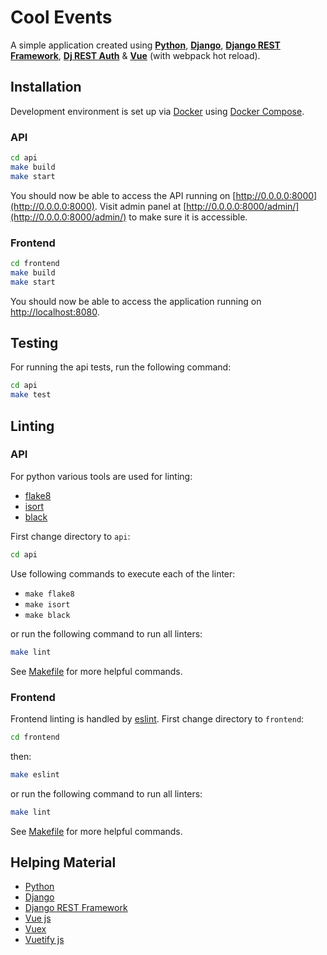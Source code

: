 # Cool Events

A simple application created using **[Python](https://www.python.org/)**, **[Django](https://www.djangoproject.com/)**, **[Django REST Framework](https://www.django-rest-framework.org/)**, **[Dj REST Auth](https://dj-rest-auth.readthedocs.io/en/latest/index.html)** & **[Vue](https://vuejs.org/)** (with webpack hot reload).

## Installation

Development environment is set up via [Docker](https://www.docker.com/) using [Docker Compose](https://docs.docker.com/compose/).

### API

```bash
cd api
make build
make start
```

You should now be able to access the API running on [http://0.0.0.0:8000](http://0.0.0.0:8000). Visit admin panel at [http://0.0.0.0:8000/admin/](http://0.0.0.0:8000/admin/) to make sure it is accessible.

### Frontend

```bash
cd frontend
make build
make start
```

You should now be able to access the application running on [http://localhost:8080](http://localhost:8080).

## Testing
For running the api tests, run the following command:

```bash
cd api
make test
```

## Linting
### API

For python various tools are used for linting:
- [flake8](https://github.com/PyCQA/flake8)
- [isort](https://github.com/PyCQA/isort)
- [black](https://github.com/psf/black)

First change directory to `api`:
```bash
cd api
```

Use following commands to execute each of the linter:
- `make flake8`
- `make isort`
- `make black`

or run the following command to run all linters:
```bash
make lint
```

See [Makefile](./api/Makefile) for more helpful commands.

### Frontend

Frontend linting is handled by [eslint](https://eslint.org/).
First change directory to `frontend`:
```bash
cd frontend
```
then:
```bash
make eslint
```

or run the following command to run all linters:
```bash
make lint
```

See [Makefile](./frontend/Makefile) for more helpful commands.

## Helping Material

 - [Python](https://docs.python.org/3/)
 - [Django](https://docs.djangoproject.com/en/2.2/)
 - [Django REST Framework](https://www.django-rest-framework.org/)
 - [Vue js](https://vuejs.org/v2/guide/)
 - [Vuex](https://vuex.vuejs.org/)
 - [Vuetify js](https://vuetifyjs.com/en/)
